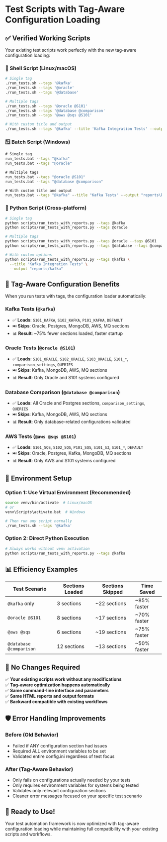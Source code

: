 # Test Scripts with Tag-Aware Configuration Loading

## ✅ Verified Working Scripts

Your existing test scripts work perfectly with the new tag-aware configuration loading:

### 🐚 Shell Script (Linux/macOS)
```bash
# Single tag
./run_tests.sh --tags '@kafka'
./run_tests.sh --tags '@oracle'
./run_tests.sh --tags '@database'

# Multiple tags  
./run_tests.sh --tags '@oracle @S101'
./run_tests.sh --tags '@database @comparison'
./run_tests.sh --tags '@aws @sqs @S101'

# With custom title and output
./run_tests.sh --tags '@kafka' --title 'Kafka Integration Tests' --output 'reports/kafka'
```

### 🪟 Batch Script (Windows)
```cmd
# Single tag
run_tests.bat --tags "@kafka"
run_tests.bat --tags "@oracle" 

# Multiple tags
run_tests.bat --tags "@oracle @S101"
run_tests.bat --tags "@database @comparison"

# With custom title and output  
run_tests.bat --tags "@kafka" --title "Kafka Tests" --output "reports\kafka"
```

### 🐍 Python Script (Cross-platform)
```bash
# Single tag
python scripts/run_tests_with_reports.py --tags @kafka
python scripts/run_tests_with_reports.py --tags @oracle

# Multiple tags
python scripts/run_tests_with_reports.py --tags @oracle --tags @S101
python scripts/run_tests_with_reports.py --tags @database --tags @comparison

# With custom options
python scripts/run_tests_with_reports.py --tags @kafka \
  --title "Kafka Integration Tests" \
  --output "reports/kafka"
```

## 🚀 Tag-Aware Configuration Benefits

When you run tests with tags, the configuration loader automatically:

### Kafka Tests (`@kafka`)
- ✅ **Loads**: `S101_KAFKA`, `S102_KAFKA`, `P101_KAFKA`, `DEFAULT`  
- ⏭️ **Skips**: Oracle, Postgres, MongoDB, AWS, MQ sections
- 📊 **Result**: ~75% fewer sections loaded, faster startup

### Oracle Tests (`@oracle @S101`)
- ✅ **Loads**: `S101_ORACLE`, `S102_ORACLE`, `S103_ORACLE`, `S101_*`, `comparison_settings`, `QUERIES`
- ⏭️ **Skips**: Kafka, MongoDB, AWS, MQ sections  
- 📊 **Result**: Only Oracle and S101 systems configured

### Database Comparison (`@database @comparison`)
- ✅ **Loads**: All Oracle and Postgres sections, `comparison_settings`, `QUERIES`
- ⏭️ **Skips**: Kafka, MongoDB, AWS, MQ sections
- 📊 **Result**: Only database-related configurations validated

### AWS Tests (`@aws @sqs @S101`)
- ✅ **Loads**: `S101_SQS`, `S102_SQS`, `P101_SQS`, `S101_S3`, `S101_*`, `DEFAULT`
- ⏭️ **Skips**: Oracle, Postgres, Kafka, MongoDB, MQ sections  
- 📊 **Result**: Only AWS and S101 systems configured

## 🔧 Environment Setup

### Option 1: Use Virtual Environment (Recommended)
```bash
source venv/bin/activate  # Linux/macOS
# or
venv\Scripts\activate.bat  # Windows

# Then run any script normally
./run_tests.sh --tags '@kafka'
```

### Option 2: Direct Python Execution
```bash
# Always works without venv activation
python scripts/run_tests_with_reports.py --tags @kafka
```

## 📊 Efficiency Examples

| Test Scenario | Sections Loaded | Sections Skipped | Time Saved |
|---------------|----------------|------------------|------------|
| `@kafka` only | 3 sections | ~22 sections | ~85% faster |
| `@oracle @S101` | 8 sections | ~17 sections | ~70% faster |  
| `@aws @sqs` | 6 sections | ~19 sections | ~75% faster |
| `@database @comparison` | 12 sections | ~13 sections | ~50% faster |

## 🎯 No Changes Required

✅ **Your existing scripts work without any modifications**  
✅ **Tag-aware optimization happens automatically**  
✅ **Same command-line interface and parameters**  
✅ **Same HTML reports and output formats**  
✅ **Backward compatible with existing workflows**

## 🛡️ Error Handling Improvements

### Before (Old Behavior)
- Failed if ANY configuration section had issues
- Required ALL environment variables to be set
- Validated entire config.ini regardless of test focus

### After (Tag-Aware Behavior) 
- Only fails on configurations actually needed by your tests
- Only requires environment variables for systems being tested
- Validates only relevant configuration sections
- Cleaner error messages focused on your specific test scenario

## 🎉 Ready to Use!

Your test automation framework is now optimized with tag-aware configuration loading while maintaining full compatibility with your existing scripts and workflows.